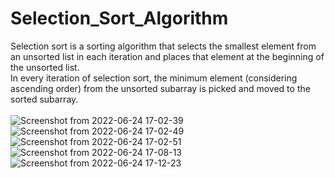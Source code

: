 # Selection_Sort_Algorithm<br />
Selection sort is a sorting algorithm that selects the smallest element from an unsorted list in each iteration and places that element at the beginning of the unsorted list.<br />
In every iteration of selection sort, the minimum element (considering ascending order) from the unsorted subarray is picked and moved to the sorted subarray.<br />
<br />
![Screenshot from 2022-06-24 17-02-39](https://user-images.githubusercontent.com/104670251/175541964-477e4a92-9bf5-4b7e-a2c3-442f28c4a263.png)<br />
![Screenshot from 2022-06-24 17-02-49](https://user-images.githubusercontent.com/104670251/175542024-e5e54f38-6f83-47bf-953e-44907cb8169b.png)<br />
![Screenshot from 2022-06-24 17-02-51](https://user-images.githubusercontent.com/104670251/175542055-50cd71cf-2c5a-4540-8b7c-905ae1b663e4.png)<br />
![Screenshot from 2022-06-24 17-08-13](https://user-images.githubusercontent.com/104670251/175542607-2ccf6866-71b6-47c9-bfb2-dbcdc5c00b26.png)<br />
![Screenshot from 2022-06-24 17-12-23](https://user-images.githubusercontent.com/104670251/175543222-8177df5b-4530-442e-b5ee-79431c88fd3b.png)<br />
